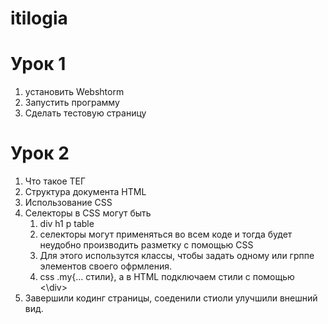 # itilogia
# Урок 1
1. установить Webshtorm
2. Запустить программу
3. Сделать тестовую страницу
# Урок 2
1. Что такое ТЕГ
2. Структура документа HTML
3. Использование CSS
4. Селекторы в CSS могут быть 
   1. div h1 p table
   2. селекторы могут применяться во всем коде и тогда 
   будет неудобно производить разметку с помощью CSS
   3. Для этого использутся классы, чтобы задать одному
   или грппе элементов своего офрмления.
   4. css .my{... стили}, а в HTML подключаем стили
   с помощью <div class="my"><\div>
5. Завершили кодинг страницы, соеденили стиоли
улучшили внешний вид.
